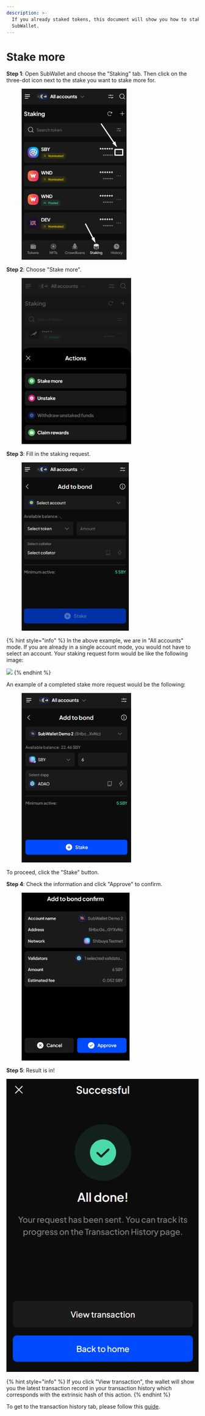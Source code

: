 ```yaml
---
description: >-
  If you already staked tokens, this document will show you how to stake more on
  SubWallet.
---
```


# Stake more

**Step 1**: Open SubWallet and choose the "Staking" tab. Then click on the three-dot icon next to the stake you want to stake more for.

<div align="left">

<figure><img src="../../../.gitbook/assets/image (424).png" alt="" width="275"><figcaption></figcaption></figure>

</div>

**Step 2**: Choose "Stake more".

<div align="left">

<figure><img src="../../../.gitbook/assets/image (425).png" alt="" width="287"><figcaption></figcaption></figure>

</div>

**Step 3**: Fill in the staking request.

<div align="left">

<figure><img src="../../../.gitbook/assets/image (426).png" alt="" width="281"><figcaption></figcaption></figure>

</div>

{% hint style="info" %}
In the above example, we are in "All accounts" mode. If you are already in a single account mode, you would not have to select an account. Your staking request form would be like the following image:

![](<../../../.gitbook/assets/image (163) (2).png>)
{% endhint %}



An example of a completed stake more request would be the following:

<div align="left">

<figure><img src="../../../.gitbook/assets/image (98) (1) (1).png" alt="" width="287"><figcaption></figcaption></figure>

</div>

To proceed, click the "Stake" button.



**Step 4**: Check the information and click "Approve" to confirm.

<div align="left">

<figure><img src="../../../.gitbook/assets/image (99) (1) (1).png" alt="" width="283"><figcaption></figcaption></figure>

</div>

**Step 5**: Result is in!

![](<../../../.gitbook/assets/image (181) (1) (1).png>)

{% hint style="info" %}
If you click "View transaction", the wallet will show you the latest transaction record in your transaction history which corresponds with the extrinsic hash of this action.&#x20;
{% endhint %}

To get to the transaction history tab, please follow this [guide](../../view-transaction-history.md).
